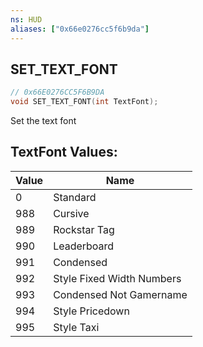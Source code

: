 ```yaml
---
ns: HUD
aliases: ["0x66e0276cc5f6b9da"]
---
```

## SET_TEXT_FONT

```c
// 0x66E0276CC5F6B9DA
void SET_TEXT_FONT(int TextFont);
```

Set the text font

## TextFont Values:
| Value | Name |
| --- | --- |
| 0 | Standard |
| 988 | Cursive |
| 989 | Rockstar Tag |
| 990 | Leaderboard |
| 991 | Condensed |
| 992 | Style Fixed Width Numbers |
| 993 | Condensed Not Gamername |
| 994 | Style Pricedown |
| 995 | Style Taxi |

